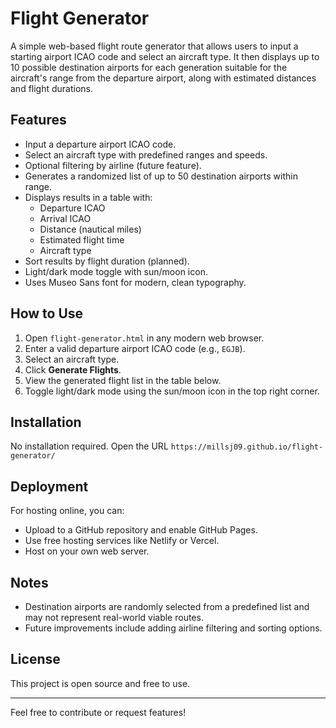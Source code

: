 # Flight Generator

A simple web-based flight route generator that allows users to input a starting airport ICAO code and select an aircraft type. It then displays up to 10 possible destination airports for each generation suitable for the aircraft's range from the departure airport, along with estimated distances and flight durations.

## Features

- Input a departure airport ICAO code.
- Select an aircraft type with predefined ranges and speeds.
- Optional filtering by airline (future feature).
- Generates a randomized list of up to 50 destination airports within range.
- Displays results in a table with:
  - Departure ICAO
  - Arrival ICAO
  - Distance (nautical miles)
  - Estimated flight time
  - Aircraft type
- Sort results by flight duration (planned).
- Light/dark mode toggle with sun/moon icon.
- Uses Museo Sans font for modern, clean typography.

## How to Use

1. Open `flight-generator.html` in any modern web browser.
2. Enter a valid departure airport ICAO code (e.g., `EGJB`).
3. Select an aircraft type.
4. Click **Generate Flights**.
5. View the generated flight list in the table below.
6. Toggle light/dark mode using the sun/moon icon in the top right corner.

## Installation

No installation required. Open the URL `https://millsj09.github.io/flight-generator/`
## Deployment

For hosting online, you can:

- Upload to a GitHub repository and enable GitHub Pages.
- Use free hosting services like Netlify or Vercel.
- Host on your own web server.

## Notes

- Destination airports are randomly selected from a predefined list and may not represent real-world viable routes.
- Future improvements include adding airline filtering and sorting options.

## License

This project is open source and free to use.

---

Feel free to contribute or request features!
